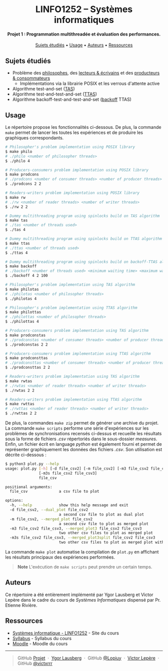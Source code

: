 <h1 align="center">
  <br>
  LINFO1252 – Systèmes informatiques
  <br>
</h1>

<h4 align="center">Projet 1 : Programmation multithreadée et évaluation des performances.</h4>

<p align="center">
  <a href="#sujets-étudiés">Sujets étudiés</a> •
  <a href="#usage">Usage</a> •
  <a href="#auteurs">Auteurs</a> •
  <a href="#ressources">Ressources</a>
</p>

## Sujets étudiés

* Problème des [philosophes](https://en.wikipedia.org/wiki/Dining_philosophers_problem), 
des [lecteurs & écrivains](https://en.wikipedia.org/wiki/Readers–writers_problem) et 
des [producteurs & consommateurs](https://en.wikipedia.org/wiki/Producer–consumer_problem)
  - Implémentations via la librairie POSIX et les verrous d'attente active
* Algorithme test-and-set ([TAS](https://en.wikipedia.org/wiki/Test-and-set))  
* Algorithme test-and-test-and-set ([TTAS](https://en.wikipedia.org/wiki/Test_and_test-and-set))
* Algorithme backoff-test-and-test-and-set ([backoff](https://en.wikipedia.org/wiki/Exponential_backoff) TTAS)


## Usage

Le répertoire propose les fonctionnalités ci-dessous. De plus, la commande `make` permet de lancer les toutes les expériences et de produire les graphiques correspondants.

```bash
# Philosopher's problem implementation using POSIX library
$ make philo
# ./philo <number of philosopher threads>
$ ./philo 4

# Producers-consumers problem implementation using POSIX library
$ make prodcons
# ./prodcons <number of consumer threads> <number of producer threads>
$ ./prodcons 2 2

# Readers-writers problem implementation using POSIX library
$ make rw
# ./rw <number of reader threads> <number of writer threads>
$ ./rw 2 2

# Dummy multithreading program using spinlocks build on TAS algorithm
$ make tas
# ./tas <number of threads used>
$ ./tas 4

# Dummy multithreading program using spinlocks build on TTAS algorithm
$ make ttas
# ./ttas <number of threads used>
$ ./ttas 4

# Dummy multithreading program using spinlocks build on backoff-TTAS algorithm
$ make backoff
# ./backoff <number of threads used> <minimum waiting time> <maximum waiting time>
$ ./backoff 4 2 100

# Philosopher's problem implementation using TAS algorithm
$ make philotas
# ./philotas <number of philosopher threads>
$ ./philotas 4

# Philosopher's problem implementation using TTAS algorithm
$ make philottas
# ./philottas <number of philosopher threads>
$ ./philottas 4

# Producers-consumers problem implementation using TAS algorithm
$ make prodconstas
# ./prodconstas <number of consumer threads> <number of producer threads>
$ ./prodconstas 2 2

# Producers-consumers problem implementation using TTAS algorithm
$ make prodconsttas
# ./prodconsttas <number of consumer threads> <number of producer threads>
$ ./prodconsttas 2 2

# Readers-writers problem implementation using TAS algorithm
$ make rwtas
# ./rwtas <number of reader threads> <number of writer threads>
$ ./rwtas 2 2

# Readers-writers problem implementation using TTAS algorithm
$ make rwttas
# ./rwttas <number of reader threads> <number of writer threads>
$ ./rwttas 2 2
```
De plus, la commandes `make zip` permet de générer une archive du projet. La commande `make scripts` performe une série d'expériences sur les problèmes de synchronisations recensés ci-dessus et recueille les résultats sous la forme de fichiers *.csv* répertoriés dans le sous-dossier *measures*.
Enfin, un fichier écrit en language *python* est également fourni et permet de représenter graphiquement les données des fichiers *.csv*. Son utilisation est décrite ci-dessous :
```bash
$ python3 plot.py --help
usage: plot.py [-h] [-d file_csv2] [-m file_csv2] [-m3 file_csv2 file_csv3]
               [-m3s file_csv2 file_csv3]
               file_csv

positional arguments:
  file_csv              a csv file to plot

options:
  -h, --help            show this help message and exit
  -d file_csv2, --dual_plot file_csv2
                        a second csv file to plot as dual plot
  -m file_csv2, --merged_plot file_csv2
                        a second csv file to plot as merged plot
  -m3 file_csv2 file_csv3, --merged_plot3 file_csv2 file_csv3
                        two other csv files to plot as merged plot
  -m3s file_csv2 file_csv3, --merged_plot3split file_csv2 file_csv3
                        two other csv files to plot as merged plot with a splitted component
```
La commande `make plot` automatise la compilation de `plot.py` en affichant les résultats principaux des expériences performées.

> **Note**
> L'exécution de `make scripts` peut prendre un certain temps.

## Auteurs

Ce répertoire a été entièrement implémenté par Ygor Lausberg et Victor Lepère dans le cadre du cours de *Systèmes Informatiques* dispensé par Pr. Etienne Rivière.

## Ressources

* [Systèmes informatique - LINFO1252](https://sites.uclouvain.be/archives-portail/cdc2020/cours-2020-LINFO1252.html) - Site du cours
* [Syllabus](https://sites.uclouvain.be/SystInfo/) - Syllabus du cours
* [Moodle](https://moodle.uclouvain.be/course/view.php?id=4851) - Moodle du cours

---

> GitHub [Projet](https://github.com/Lopiuy/Projet.23-LINFO1252) &nbsp;&middot;&nbsp;
> [Ygor Lausberg](mailto:ygor.lausberg@student.uclouvain.be) &nbsp;&middot;&nbsp;
> GitHub [@Lopiuy](https://github.com/Lopiuy) &nbsp;&middot;&nbsp;
> [Victor Lepère](mailto:victor.lepere@student.uclouvain.be) &nbsp;&middot;&nbsp;
> GitHub [@victxrrr](https://github.com/victxrrr)